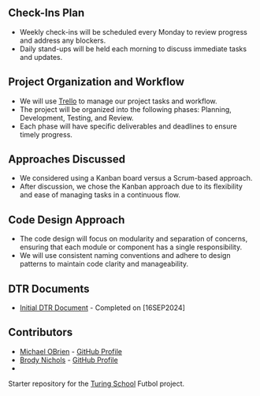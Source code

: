 ## Check-Ins Plan

- Weekly check-ins will be scheduled every Monday to review progress and address any blockers.
- Daily stand-ups will be held each morning to discuss immediate tasks and updates.

## Project Organization and Workflow

- We will use [Trello](https://trello.com) to manage our project tasks and workflow.
- The project will be organized into the following phases: Planning, Development, Testing, and Review.
- Each phase will have specific deliverables and deadlines to ensure timely progress.

## Approaches Discussed

- We considered using a Kanban board versus a Scrum-based approach. 
- After discussion, we chose the Kanban approach due to its flexibility and ease of managing tasks in a continuous flow.

## Code Design Approach

- The code design will focus on modularity and separation of concerns, ensuring that each module or component has a single responsibility.
- We will use consistent naming conventions and adhere to design patterns to maintain code clarity and manageability.

## DTR Documents

- [Initial DTR Document](link-to-initial-dtr) - Completed on [16SEP2024]

## Contributors

- [Michael OBrien](https://www.linkedin.com/in/michaelobrien67/) - [GitHub Profile](https://github.com/Rockrat2008)
- [Brody Nichols](https://www.linkedin.com/in/name2) - [GitHub Profile](https://github.com/name2)
- 

Starter repository for the [Turing School](https://turing.io/) Futbol project.
